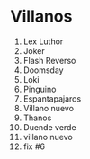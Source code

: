 
# Villanos

1. Lex Luthor
2. Joker
3. Flash Reverso
4. Doomsday
5. Loki
6. Pinguino
7. Espantapajaros
8. Villano nuevo
9. Thanos
10. Duende verde
11. villano nuevo
12. fix #6